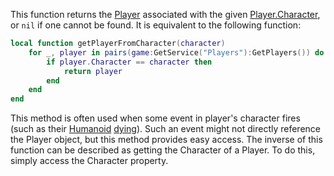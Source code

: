 This function returns the [Player](https://developer.roblox.com/en-us/api-reference/class/Player) associated with the given [Player.Character](https://developer.roblox.com/en-us/api-reference/property/Player/Character), or `nil` if one cannot be found. It is equivalent to the following function:

```Lua
local function getPlayerFromCharacter(character)
	for _, player in pairs(game:GetService("Players"):GetPlayers()) do
		if player.Character == character then
			return player
		end
	end
end
``` 

This method is often used when some event in player's character fires (such as their [Humanoid](https://developer.roblox.com/en-us/api-reference/class/Humanoid) [dying](https://developer.roblox.com/en-us/api-reference/event/Humanoid/Died)). Such an event might not directly reference the Player object, but this method provides easy access. The inverse of this function can be described as getting the Character of a Player. To do this, simply access the Character property.